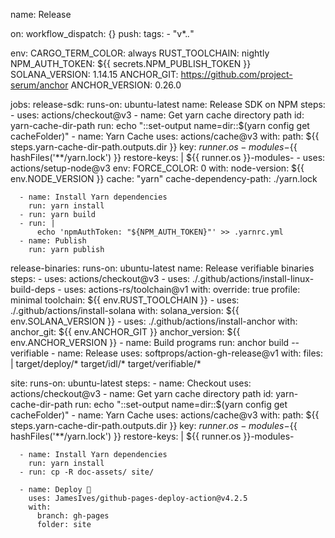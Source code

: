 name: Release

on:
  workflow_dispatch: {}
  push:
    tags:
      - "v*.*.*"

env:
  CARGO_TERM_COLOR: always
  RUST_TOOLCHAIN: nightly
  NPM_AUTH_TOKEN: ${{ secrets.NPM_PUBLISH_TOKEN }}
  SOLANA_VERSION: 1.14.15
  ANCHOR_GIT: https://github.com/project-serum/anchor
  ANCHOR_VERSION: 0.26.0

jobs:
  release-sdk:
    runs-on: ubuntu-latest
    name: Release SDK on NPM
    steps:
      - uses: actions/checkout@v3
      - name: Get yarn cache directory path
        id: yarn-cache-dir-path
        run: echo "::set-output name=dir::$(yarn config get cacheFolder)"
      - name: Yarn Cache
        uses: actions/cache@v3
        with:
          path: ${{ steps.yarn-cache-dir-path.outputs.dir }}
          key: ${{ runner.os }}-modules-${{ hashFiles('**/yarn.lock') }}
          restore-keys: |
            ${{ runner.os }}-modules-
      - uses: actions/setup-node@v3
        env:
          FORCE_COLOR: 0
        with:
          node-version: ${{ env.NODE_VERSION }}
          cache: "yarn"
          cache-dependency-path: ./yarn.lock

      - name: Install Yarn dependencies
        run: yarn install
      - run: yarn build
      - run: |
          echo 'npmAuthToken: "${NPM_AUTH_TOKEN}"' >> .yarnrc.yml
      - name: Publish
        run: yarn publish

  release-binaries:
    runs-on: ubuntu-latest
    name: Release verifiable binaries
    steps:
      - uses: actions/checkout@v3
      - uses: ./.github/actions/install-linux-build-deps
      - uses: actions-rs/toolchain@v1
        with:
          override: true
          profile: minimal
          toolchain: ${{ env.RUST_TOOLCHAIN }}
      - uses: ./.github/actions/install-solana
        with:
          solana_version: ${{ env.SOLANA_VERSION }}
      - uses: ./.github/actions/install-anchor
        with:
          anchor_git: ${{ env.ANCHOR_GIT }}
          anchor_version: ${{ env.ANCHOR_VERSION }}
      - name: Build programs
        run: anchor build --verifiable
      - name: Release
        uses: softprops/action-gh-release@v1
        with:
          files: |
            target/deploy/*
            target/idl/*
            target/verifiable/*

  site:
    runs-on: ubuntu-latest
    steps:
      - name: Checkout
        uses: actions/checkout@v3
      - name: Get yarn cache directory path
        id: yarn-cache-dir-path
        run: echo "::set-output name=dir::$(yarn config get cacheFolder)"
      - name: Yarn Cache
        uses: actions/cache@v3
        with:
          path: ${{ steps.yarn-cache-dir-path.outputs.dir }}
          key: ${{ runner.os }}-modules-${{ hashFiles('**/yarn.lock') }}
          restore-keys: |
            ${{ runner.os }}-modules-

      - name: Install Yarn dependencies
        run: yarn install
      - run: cp -R doc-assets/ site/

      - name: Deploy 🚀
        uses: JamesIves/github-pages-deploy-action@v4.2.5
        with:
          branch: gh-pages
          folder: site
